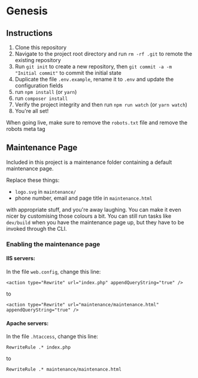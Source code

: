 # Genesis

## Instructions
1. Clone this repository
2. Navigate to the project root directory and run `rm -rf .git` to remote the existing repository
3. Run `git init` to create a new repository, then `git commit -a -m "Initial commit"` to commit the initial state
4. Duplicate the file `.env.example`, rename it to `.env` and update the configuration fields
5. run `npm install` (or `yarn`)
6. run `composer install`
7. Verify the project integrity and then run `npm run watch` (or `yarn watch`)
8. You're all set!

When going live, make sure to remove the `robots.txt` file and remove the robots meta tag

## Maintenance Page
Included in this project is a maintenance folder containing a default maintenance page.
 
Replace these things:
- `logo.svg` in `maintenance/`
- phone number, email and page title in `maintenance.html`

with appropriate stuff, and you're away laughing. You can make it even nicer by customising those colours a bit.
You can still run tasks like `dev/build` when you have the maintenance page up, but they have to be invoked through the CLI.

### Enabling the maintenance page
#### IIS servers:

In the file `web.config`, change this line:

```<action type="Rewrite" url="index.php" appendQueryString="true" />```

to 

```<action type="Rewrite" url="maintenance/maintenance.html" appendQueryString="true" />```

#### Apache servers:

In the file `.htaccess`, change this line:

```RewriteRule .* index.php```

to

```RewriteRule .* maintenance/maintenance.html```



